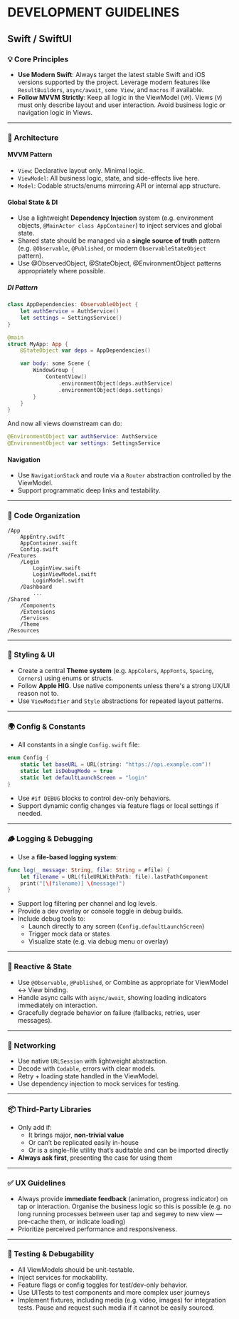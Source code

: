 # DEVELOPMENT GUIDELINES

## Swift / SwiftUI

### 💡 Core Principles
- **Use Modern Swift**: Always target the latest stable Swift and iOS versions supported by the project. Leverage modern features like `ResultBuilders`, `async/await`, `some View`, and `macros` if available.
- **Follow MVVM Strictly**: Keep all logic in the ViewModel (`VM`). Views (`V`) must only describe layout and user interaction. Avoid business logic or navigation logic in Views.

---

### 🧠 Architecture

#### MVVM Pattern
- `View`: Declarative layout only. Minimal logic.
- `ViewModel`: All business logic, state, and side-effects live here.
- `Model`: Codable structs/enums mirroring API or internal app structure.

#### Global State & DI
- Use a lightweight **Dependency Injection** system (e.g. environment objects, `@MainActor class AppContainer`) to inject services and global state.
- Shared state should be managed via a **single source of truth** pattern (e.g. `@Observable`, `@Published`, or modern `ObservableStateObject` pattern).
- Use @ObservedObject, @StateObject, @EnvironmentObject patterns appropriately where possible.

##### DI Pattern 

````swift
class AppDependencies: ObservableObject {
    let authService = AuthService()
    let settings = SettingsService()
}

@main
struct MyApp: App {
    @StateObject var deps = AppDependencies()

    var body: some Scene {
        WindowGroup {
            ContentView()
                .environmentObject(deps.authService)
                .environmentObject(deps.settings)
        }
    }
}
````

And now all views downstream can do:

````swift
@EnvironmentObject var authService: AuthService
@EnvironmentObject var settings: SettingsService
````

#### Navigation
- Use `NavigationStack` and route via a `Router` abstraction controlled by the ViewModel.
- Support programmatic deep links and testability.

---

### 📁 Code Organization

```
/App
    AppEntry.swift
    AppContainer.swift
    Config.swift
/Features
    /Login
        LoginView.swift
        LoginViewModel.swift
        LoginModel.swift
    /Dashboard
        ...
/Shared
    /Components
    /Extensions
    /Services
    /Theme
/Resources
```

---

### 🎨 Styling & UI

- Create a central **Theme system** (e.g. `AppColors`, `AppFonts`, `Spacing`, `Corners`) using enums or structs.
- Follow **Apple HIG**. Use native components unless there's a strong UX/UI reason not to.
- Use `ViewModifier` and `Style` abstractions for repeated layout patterns.

---

### 🌍 Config & Constants

- All constants in a single `Config.swift` file:
```swift
enum Config {
    static let baseURL = URL(string: "https://api.example.com")!
    static let isDebugMode = true
    static let defaultLaunchScreen = "login"
}
```
- Use `#if DEBUG` blocks to control dev-only behaviors.
- Support dynamic config changes via feature flags or local settings if needed.

---

### 🪵 Logging & Debugging

- Use a **file-based logging system**:
```swift
func log(_ message: String, file: String = #file) {
    let filename = URL(fileURLWithPath: file).lastPathComponent
    print("[\(filename)] \(message)")
}
```
- Support log filtering per channel and log levels.
- Provide a dev overlay or console toggle in debug builds.
- Include debug tools to:
  - Launch directly to any screen (`Config.defaultLaunchScreen`)
  - Trigger mock data or states
  - Visualize state (e.g. via debug menu or overlay)

---

### 🔁 Reactive & State

- Use `@Observable`, `@Published`, or Combine as appropriate for ViewModel <-> View binding.
- Handle async calls with `async/await`, showing loading indicators immediately on interaction.
- Gracefully degrade behavior on failure (fallbacks, retries, user messages).

---

### 🔌 Networking

- Use native `URLSession` with lightweight abstraction.
- Decode with `Codable`, errors with clear models.
- Retry + loading state handled in the ViewModel.
- Use dependency injection to mock services for testing.

---

### 📦 Third-Party Libraries

- Only add if:
  - It brings major, **non-trivial value**
  - Or can’t be replicated easily in-house
  - Or is a single-file utility that’s auditable and can be imported directly
- **Always ask first**, presenting the case for using them

---

### ✅ UX Guidelines

- Always provide **immediate feedback** (animation, progress indicator) on tap or interaction. Organise the business logic so this is possible (e.g. no long running processes between user tap and segwey to new view — pre-cache them, or indicate loading)
- Prioritize perceived performance and responsiveness.

---

### 🔬 Testing & Debugability

- All ViewModels should be unit-testable.
- Inject services for mockability.
- Feature flags or config toggles for test/dev-only behavior.
- Use UITests to test components and more complex user journeys
- Implement fixtures, including media (e.g. video, images) for integration tests. Pause and request such media if it cannot be easily sourced.
